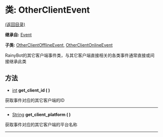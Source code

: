 # 类: OtherClientEvent  
[(返回目录)](README.md)  
  
**继承自:** [Event](Event.md)  
  
**子类:** [OtherClientOfflineEvent](OtherClientOfflineEvent.md), [OtherClientOnlineEvent](OtherClientOnlineEvent.md)  
  
RainyBot的其它客户端事件类，与其它客户端直接相关的各类事件通常直接或间接继承此类  
  
## 方法 
  
- [int](https://docs.godotengine.org/en/latest/classes/class_int.html) **get_client_id ( )**  
  
获取事件对应的其它客户端的ID  
  
---  
  
- [String](https://docs.godotengine.org/en/latest/classes/class_string.html) **get_client_platform ( )**  
  
获取事件对应的其它客户端的平台名称  
  
---  
  

